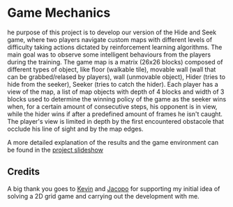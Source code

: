 # Game Mechanics

he purpose of this project is to develop our version of the Hide and Seek game, where two players navigate custom maps with different levels of difficulty taking actions dictated by reinforcement learning algorithms.
The main goal was to observe some intelligent behaviours from the players during the training.
The game map is a matrix (26x26 blocks) composed of different types of object, like floor (walkable tile), movable wall (wall that can be grabbed/relased by players), wall (unmovable object), 
Hider (tries to hide from the seeker), Seeker (tries to catch the hider).
Each player has a view of the map, a list of map objects with depth of 4 blocks and width of 3 blocks used to determine the winning policy of the game as the seeker wins when,
for a certain amount of consecutive steps, his opponent is in view, while the hider wins if after a predefined amount of frames he isn't caught. 
The player's view is limited in depth by the first encountered obstacole that occlude his line of sight and by the map edges.

A more detailed explanation of the results and the game environment can be found in the [project slideshow](https://github.com/Gianeh/Hide_and_Seek/blob/neural/Project_report.pdf)

## Credits

A big thank you goes to [Kevin](https://www.linkedin.com/in/kevin-gagliano-0703a12a3/) and [Jacopo](https://www.linkedin.com/in/jacopo-andreucci-2a7b29252/) for supporting my initial idea of solving a 2D grid game and carrying out the development with me.
